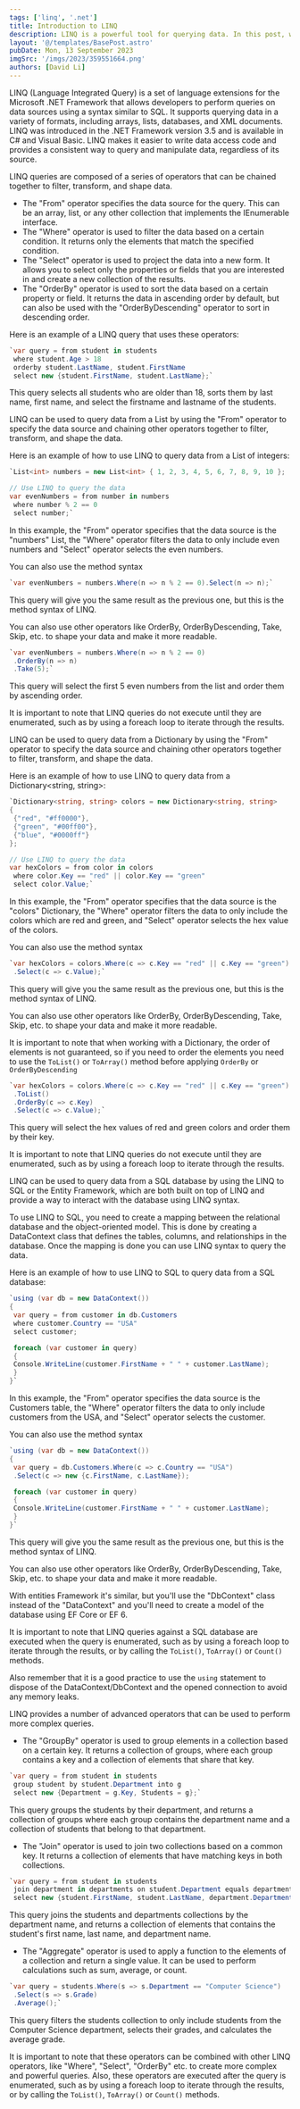 ```yaml
---
tags: ['linq', '.net']
title: Introduction to LINQ
description: LINQ is a powerful tool for querying data. In this post, we'll look at how to use LINQ to query data in C#.
layout: '@/templates/BasePost.astro'
pubDate: Mon, 13 September 2023
imgSrc: '/imgs/2023/359551664.png'
authors: [David Li]
---
```

LINQ (Language Integrated Query) is a set of language extensions for the Microsoft .NET Framework that allows developers to perform queries on data sources using a syntax similar to SQL. It supports querying data in a variety of formats, including arrays, lists, databases, and XML documents. LINQ was introduced in the .NET Framework version 3.5 and is available in C# and Visual Basic. LINQ makes it easier to write data access code and provides a consistent way to query and manipulate data, regardless of its source.


LINQ queries are composed of a series of operators that can be chained together to filter, transform, and shape data.

* The "From" operator specifies the data source for the query. This can be an array, list, or any other collection that implements the IEnumerable interface.
* The "Where" operator is used to filter the data based on a certain condition. It returns only the elements that match the specified condition.
* The "Select" operator is used to project the data into a new form. It allows you to select only the properties or fields that you are interested in and create a new collection of the results.
* The "OrderBy" operator is used to sort the data based on a certain property or field. It returns the data in ascending order by default, but can also be used with the "OrderByDescending" operator to sort in descending order.

Here is an example of a LINQ query that uses these operators:


```csharp
`var query = from student in students
 where student.Age > 18
 orderby student.LastName, student.FirstName
 select new {student.FirstName, student.LastName};`
```
This query selects all students who are older than 18, sorts them by last name, first name, and select the firstname and lastname of the students.


LINQ can be used to query data from a List by using the "From" operator to specify the data source and chaining other operators together to filter, transform, and shape the data.

Here is an example of how to use LINQ to query data from a List of integers:


```csharp
`List<int> numbers = new List<int> { 1, 2, 3, 4, 5, 6, 7, 8, 9, 10 };

// Use LINQ to query the data
var evenNumbers = from number in numbers
 where number % 2 == 0
 select number;`
```
In this example, the "From" operator specifies that the data source is the "numbers" List, the "Where" operator filters the data to only include even numbers and "Select" operator selects the even numbers.

You can also use the method syntax


```csharp
`var evenNumbers = numbers.Where(n => n % 2 == 0).Select(n => n);`
```
This query will give you the same result as the previous one, but this is the method syntax of LINQ.

You can also use other operators like OrderBy, OrderByDescending, Take, Skip, etc. to shape your data and make it more readable.


```csharp
`var evenNumbers = numbers.Where(n => n % 2 == 0)
 .OrderBy(n => n)
 .Take(5);`
```
This query will select the first 5 even numbers from the list and order them by ascending order.

It is important to note that LINQ queries do not execute until they are enumerated, such as by using a foreach loop to iterate through the results.


LINQ can be used to query data from a Dictionary by using the "From" operator to specify the data source and chaining other operators together to filter, transform, and shape the data.

Here is an example of how to use LINQ to query data from a Dictionary<string, string>:


```csharp
`Dictionary<string, string> colors = new Dictionary<string, string>
{
 {"red", "#ff0000"},
 {"green", "#00ff00"},
 {"blue", "#0000ff"}
};

// Use LINQ to query the data
var hexColors = from color in colors
 where color.Key == "red" || color.Key == "green"
 select color.Value;`
```
In this example, the "From" operator specifies that the data source is the "colors" Dictionary, the "Where" operator filters the data to only include the colors which are red and green, and "Select" operator selects the hex value of the colors.

You can also use the method syntax


```csharp
`var hexColors = colors.Where(c => c.Key == "red" || c.Key == "green")
 .Select(c => c.Value);`
```
This query will give you the same result as the previous one, but this is the method syntax of LINQ.

You can also use other operators like OrderBy, OrderByDescending, Take, Skip, etc. to shape your data and make it more readable.

It is important to note that when working with a Dictionary, the order of elements is not guaranteed, so if you need to order the elements you need to use the `ToList()` or `ToArray()` method before applying `OrderBy` or `OrderByDescending`


```csharp
`var hexColors = colors.Where(c => c.Key == "red" || c.Key == "green")
 .ToList()
 .OrderBy(c => c.Key)
 .Select(c => c.Value);`
```
This query will select the hex values of red and green colors and order them by their key.

It is important to note that LINQ queries do not execute until they are enumerated, such as by using a foreach loop to iterate through the results.


LINQ can be used to query data from a SQL database by using the LINQ to SQL or the Entity Framework, which are both built on top of LINQ and provide a way to interact with the database using LINQ syntax.

To use LINQ to SQL, you need to create a mapping between the relational database and the object-oriented model. This is done by creating a DataContext class that defines the tables, columns, and relationships in the database. Once the mapping is done you can use LINQ syntax to query the data.

Here is an example of how to use LINQ to SQL to query data from a SQL database:


```csharp
`using (var db = new DataContext())
{
 var query = from customer in db.Customers
 where customer.Country == "USA"
 select customer;

 foreach (var customer in query)
 {
 Console.WriteLine(customer.FirstName + " " + customer.LastName);
 }
}`
```
In this example, the "From" operator specifies the data source is the Customers table, the "Where" operator filters the data to only include customers from the USA, and "Select" operator selects the customer.

You can also use the method syntax


```csharp
`using (var db = new DataContext())
{
 var query = db.Customers.Where(c => c.Country == "USA")
 .Select(c => new {c.FirstName, c.LastName});

 foreach (var customer in query)
 {
 Console.WriteLine(customer.FirstName + " " + customer.LastName);
 }
}`
```
This query will give you the same result as the previous one, but this is the method syntax of LINQ.

You can also use other operators like OrderBy, OrderByDescending, Take, Skip, etc. to shape your data and make it more readable.

With entities Framework it's similar, but you'll use the "DbContext" class instead of the "DataContext" and you'll need to create a model of the database using EF Core or EF 6.

It is important to note that LINQ queries against a SQL database are executed when the query is enumerated, such as by using a foreach loop to iterate through the results, or by calling the `ToList()`, `ToArray()` or `Count()` methods.

Also remember that it is a good practice to use the `using` statement to dispose of the DataContext/DbContext and the opened connection to avoid any memory leaks.


LINQ provides a number of advanced operators that can be used to perform more complex queries.

* The "GroupBy" operator is used to group elements in a collection based on a certain key. It returns a collection of groups, where each group contains a key and a collection of elements that share that key.


```csharp
`var query = from student in students
 group student by student.Department into g
 select new {Department = g.Key, Students = g};`
```
This query groups the students by their department, and returns a collection of groups where each group contains the department name and a collection of students that belong to that department.

* The "Join" operator is used to join two collections based on a common key. It returns a collection of elements that have matching keys in both collections.


```csharp
`var query = from student in students
 join department in departments on student.Department equals department.DepartmentName
 select new {student.FirstName, student.LastName, department.DepartmentName};`
```
This query joins the students and departments collections by the department name, and returns a collection of elements that contains the student's first name, last name, and department name.

* The "Aggregate" operator is used to apply a function to the elements of a collection and return a single value. It can be used to perform calculations such as sum, average, or count.


```csharp
`var query = students.Where(s => s.Department == "Computer Science")
 .Select(s => s.Grade)
 .Average();`
```
This query filters the students collection to only include students from the Computer Science department, selects their grades, and calculates the average grade.

It is important to note that these operators can be combined with other LINQ operators, like "Where", "Select", "OrderBy" etc. to create more complex and powerful queries. Also, these operators are executed after the query is enumerated, such as by using a foreach loop to iterate through the results, or by calling the `ToList()`, `ToArray()` or `Count()` methods.


